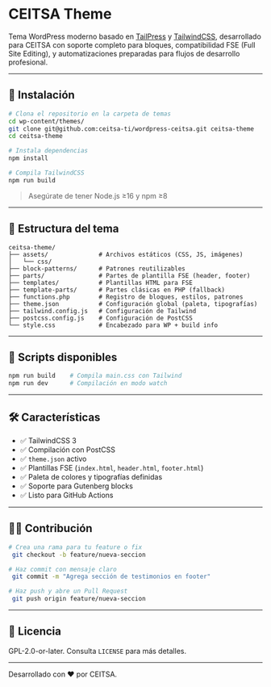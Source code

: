 # CEITSA Theme

Tema WordPress moderno basado en [TailPress](https://tailpress.io/) y [TailwindCSS](https://tailwindcss.com/), desarrollado para CEITSA con soporte completo para bloques, compatibilidad FSE (Full Site Editing), y automatizaciones preparadas para flujos de desarrollo profesional.

---

## 🚀 Instalación

```bash
# Clona el repositorio en la carpeta de temas
cd wp-content/themes/
git clone git@github.com:ceitsa-ti/wordpress-ceitsa.git ceitsa-theme
cd ceitsa-theme

# Instala dependencias
npm install

# Compila TailwindCSS
npm run build
```

> Asegúrate de tener Node.js ≥16 y npm ≥8

---

## 📂 Estructura del tema

```
ceitsa-theme/
├── assets/              # Archivos estáticos (CSS, JS, imágenes)
│   └── css/
├── block-patterns/      # Patrones reutilizables
├── parts/               # Partes de plantilla FSE (header, footer)
├── templates/           # Plantillas HTML para FSE
├── template-parts/      # Partes clásicas en PHP (fallback)
├── functions.php        # Registro de bloques, estilos, patrones
├── theme.json           # Configuración global (paleta, tipografías)
├── tailwind.config.js   # Configuración de Tailwind
├── postcss.config.js    # Configuración de PostCSS
└── style.css            # Encabezado para WP + build info
```

---

## 🧪 Scripts disponibles

```bash
npm run build    # Compila main.css con Tailwind
npm run dev      # Compilación en modo watch
```

---

## 🛠️ Características

- ✅ TailwindCSS 3
- ✅ Compilación con PostCSS
- ✅ `theme.json` activo
- ✅ Plantillas FSE (`index.html`, `header.html`, `footer.html`)
- ✅ Paleta de colores y tipografías definidas
- ✅ Soporte para Gutenberg blocks
- ✅ Listo para GitHub Actions

---

## 🧑‍💻 Contribución

```bash
# Crea una rama para tu feature o fix
 git checkout -b feature/nueva-seccion

# Haz commit con mensaje claro
 git commit -m "Agrega sección de testimonios en footer"

# Haz push y abre un Pull Request
 git push origin feature/nueva-seccion
```

---

## 📄 Licencia

GPL-2.0-or-later. Consulta `LICENSE` para más detalles.

---

Desarrollado con ❤️ por CEITSA.
